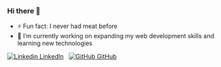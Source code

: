 ### Hi there 👋
- ⚡ Fun fact: I never had meat before
- 🔭 I’m currently working on expanding my web development skills and learning new technologies

[![Linkedin](https://i.stack.imgur.com/gVE0j.png) LinkedIn](https://www.linkedin.com/in/shyam-dave-7606b5164/)
&nbsp;
[![GitHub](https://i.stack.imgur.com/tskMh.png) GitHub](https://github.com/dave2030)
    


<!--
**dave2030/dave2030** is a ✨ _special_ ✨ repository because its `README.md` (this file) appears on your GitHub profile.

Here are some ideas to get you started:

- 🔭 I’m currently working on ...
- 🌱 I’m currently learning ...
- 👯 I’m looking to collaborate on ...
- 🤔 I’m looking for help with ...
- 💬 Ask me about ...
- 📫 How to reach me: ...
- 😄 Pronouns: ...
- ⚡ Fun fact: ...
-->
